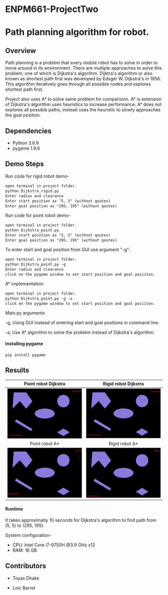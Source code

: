 # ENPM661-ProjectTwo

# Path planning algorithm for robot.

## Overview

Path planning is a problem that every mobile robot has to solve in order to move around in its environment. 
There are multiple approaches to solve this problem, one of which is Dijkstra's algorithm. Dijktra's algorithm or also
known as shortest path first was developed by Edsger W. Dijkstra's in 1956. This algorithm iteratively goes
through all possible nodes and explores shortest path first.

Project also uses A* to solve same problem for comparision. A* is extension of Dijkstra's algorithm uses heuristics 
to increase performance. A* does not explores all possible paths, instead uses the heuristic to slowly approaches 
the goal position.

## Dependencies

- Python 3.6.9
- pygame 1.9.6

## Demo Steps

Run code for rigid robot demo-

```
open terminal in project folder.
python Dijkstra_rigid.py
Enter radius and clearance
Enter start position as "5, 5" (without qoutes)
Enter goal position as "295, 195" (without qoutes)
```

Run code for point robot demo-
```
open terminal in project folder.
python Dijkstra_point.py
Enter start position as "5, 5" (without qoutes)
Enter goal position as "295, 195" (without qoutes)
```

To enter start and goal position from GUI use argument "-g":
```
open terminal in project folder.
python Dijkstra_point.py -g
Enter radius and clearance
click on the pygame window to set start position and goal posiiton.
```

A* implementation:
```
open terminal in project folder.
python Dijkstra_point.py -g -a
click on the pygame window to set start position and goal posiiton.
```

Main.py arguments

-g,     Using GUI instead of entering start and goal positions in command line.

-a,     Use A* algorithm to solve the problem instead of Dijkstra's algorithm.


#### Installing pygame
```
pip install pygame
```


## Results

Point robot Dijkstra            |  Rigid robot Dijkstra  
:-------------------------:|:-------------------------:
![](pointDijstra.gif)  |   ![](rigidDijkstra.gif)
Point robot A*|Rigid robot A* 
![](pointAStar.gif)  |   ![](rigidAStar.gif)


#### Runtime

It takes approximatly 10 seconds for Dijkstra's algorithm to find path from (5, 5) to (295, 195).

System configuration- 
- CPU: Intel Core i7-9750H @3.9 GHz x12
- RAM: 16 GB

## Contributors

- Toyas Dhake

- Loic Barret